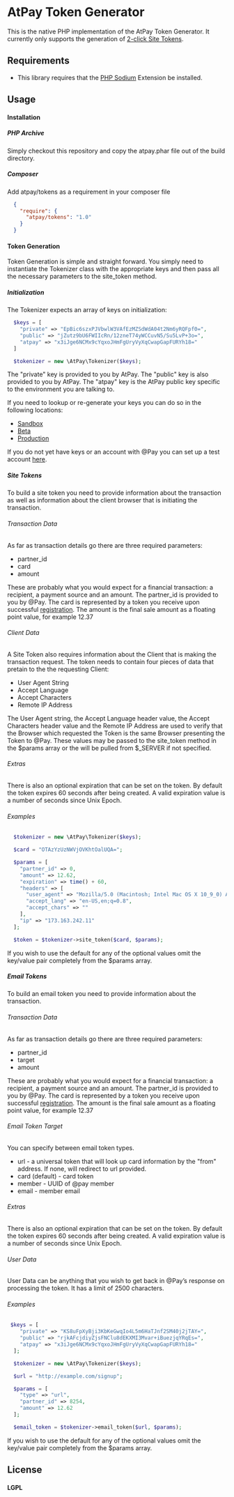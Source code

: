 # AtPay Token Generator

This is the native PHP implementation of the AtPay Token Generator.  It currently only supports the generation of [2-click Site Tokens](http://developer.atpay.com/v1/guides/accepting-cards/).

## Requirements

* This library requires that the [PHP Sodium](https://github.com/alethia7/php-sodium) Extension be installed.

## Usage

#### Installation

##### PHP Archive

Simply checkout this repository and copy the atpay.phar file out of the build directory.

##### Composer

Add atpay/tokens as a requirement in your composer file

```json
  {
    "require": {
      "atpay/tokens": "1.0"
    }
  }
```

#### Token Generation

Token Generation is simple and straight forward.  You simply need to instantiate the Tokenizer class with the appropriate keys and then pass all the necessary parameters to the site_token method.

##### Initialization

The Tokenizer expects an array of keys on initialization:

```php
  $keys = [
    "private" => "EpBic6szxPJVbwlW3VAfEzMZSdWdA04t2Nm6yRQFpf0=",
    "public" => "jZutz9bU6FWIIcRn/12zneT74yWCCuvN5/Su5LvP+3o=",
    "atpay" => "x3iJge6NCMx9cYqxoJHmFgUryVyXqCwapGapFURYh18="
  ]

  $tokenizer = new \AtPay\Tokenizer($keys);
```

The "private" key is provided to you by AtPay.
The "public" key is also provided to you by AtPay.
The "atpay" key is the AtPay public key specific to the environment you are talking to.

If you need to lookup or re-generate your keys you can do so in the following locations:

* [Sandbox](https://sandbox-api.atpay.com)
* [Beta](https://beta-api.atpay.com)
* [Production](https://api.atpay.com)

If you do not yet have keys or an account with @Pay you can set up a test account [here](https://www.atpay.com/request-sandbox-access/).

##### Site Tokens

To build a site token you need to provide information about the transaction as well as information about the client browser that is initiating the transaction.

###### Transaction Data

As far as transaction details go there are three required parameters:

* partner_id
* card
* amount

These are probably what you would expect for a financial transaction: a recipient, a payment source and an amount.  The partner_id is provided to you by @Pay.  The card is represented by a token you receive upon successful [registration](http://developer.atpay.com/v1/guides/registering-cards/).  The amount is the final sale amount as a floating point value, for example 12.37

###### Client Data

A Site Token also requires information about the Client that is making the transaction request. The token needs to contain four pieces of data that pretain to the the requesting Client:  

* User Agent String
* Accept Language
* Accept Characters
* Remote IP Address

The User Agent string, the Accept Language header value, the Accept Characters header value and the Remote IP Address are used to verify that the Browser which requested the Token is the same Browser presenting the Token to @Pay.  These values may be passed to the site_token method in the $params array or the will be pulled from $_SERVER if not specified.

###### Extras

There is also an optional expiration that can be set on the token.  By default the token expires 60 seconds after being created.  A valid expiration value is a number of seconds since Unix Epoch.

###### Examples

```php
  $tokenizer = new \AtPay\Tokenizer($keys);

  $card = "OTAzYzUzNWVjOVKhtOalUQA=";

  $params = [
    "partner_id" => 0,
    "amount" => 12.62,
    "expiration" => time() + 60,
    "headers" => [
      "user_agent" => "Mozilla/5.0 (Macintosh; Intel Mac OS X 10_9_0) AppleWebKit/537.36 (KHTML, like Gecko) Chrome/30.0.1599.101 Safari/537.36",
      "accept_lang" => "en-US,en;q=0.8",
      "accept_chars" => ""
    ],
    "ip" => "173.163.242.11"
  ];

  $token = $tokenizer->site_token($card, $params);
```

If you wish to use the default for any of the optional values omit the key/value pair completely from the $params array.


##### Email Tokens

To build an email token you need to provide information about the transaction.

###### Transaction Data

As far as transaction details go there are three required parameters:

* partner_id
* target
* amount

These are probably what you would expect for a financial transaction: a recipient, a payment source and an amount.  The partner_id is provided to you by @Pay.  The card is represented by a token you receive upon successful [registration](http://developer.atpay.com/v1/guides/registering-cards/).  The amount is the final sale amount as a floating point value, for example 12.37

###### Email Token Target

You can specify between email token types. 

* url - a universal token that will look up card information by the "from" address. If none, will redirect to url provided.
* card (default) - card token 
* member - UUID of @pay member
* email - member email

###### Extras

There is also an optional expiration that can be set on the token.  By default the token expires 60 seconds after being created.  A valid expiration value is a number of seconds since Unix Epoch.

###### User Data

User Data can be anything that you wish to get back in @Pay’s response on processing the token. It has a limit of 2500 characters.


###### Examples

```php
 $keys = [
    "private" => "KS8uFpXyBji3KbKeGwqIo4L5m6HaTJnf2SM40j2jTAY=",
    "public" => "rjkAFcjdiyZjsFNClu8dEKXMI3Mvar+iBuezjqYRqEs=",
    "atpay" => "x3iJge6NCMx9cYqxoJHmFgUryVyXqCwapGapFURYh18="
  ];

  $tokenizer = new \AtPay\Tokenizer($keys);

  $url = "http://example.com/signup";

  $params = [
    "type" => "url",
    "partner_id" => 8254,
    "amount" => 12.62
  ];

  $email_token = $tokenizer->email_token($url, $params);
```

If you wish to use the default for any of the optional values omit the key/value pair completely from the $params array.


## License

#### LGPL